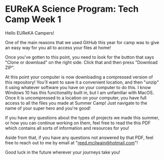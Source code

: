 # EUReKA Science Program: Tech Camp Week 1

Hello EUReKA Campers! 

One of the main reasons that we used GitHub this year for camp was to give an easy way for you all to access your files at home! 

Once you've gotten to this point, you need to look for the button that says "Clone or download" on the right side. Click that and then press "Download ZIP".

At this point your computer is now downloading a compressed version of this repository! You'll want to save it a convenient location, and then "unzip" it using whatever software you have on your computer to do this. I know Windows 10 has this functionality built in, but I am unfamiliar with MacOS. Once it is uncompressed to a location on your computer, you have full access to all the files you made at Summer Camp! Just navigate to the name of your super hero and you're good! 

If you have any questions about the types of projects we made this summer, or how you can continue working on them, feel free to read the this PDF which contains all sorts of information and resources for you!

Aside from that, if you have any questions not answered by that PDF, feel free to reach out to me by email at "reed.mcilwain@hotmail.com"!

Good luck in the future wherever your journeys take you!

